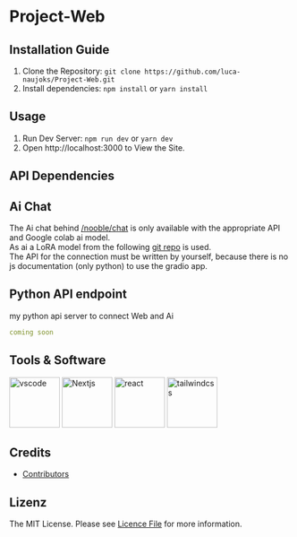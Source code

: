# Project-Web

## Installation Guide

1. Clone the Repository: `git clone https://github.com/luca-naujoks/Project-Web.git`
2. Install dependencies: `npm install` or `yarn install`

## Usage

1. Run Dev Server: `npm run dev` or `yarn dev`
2. Open http://localhost:3000 to View the Site.

## API Dependencies

## Ai Chat
The Ai chat behind [/nooble/chat](http://localhost:3000/nooble/chat) is only available with the appropriate API and Google colab ai model.  
As ai a LoRA model from the following [git repo](https://www.bing.com/search?pglt=161&q=LLaMA-LoRA+Tuner&cvid=c2d1d1f8e02044cd8845fb7ea16e12f0&aqs=edge..69i57j69i60l2.1412j0j1&FORM=ANNTA1&PC=U531) is used.  
The API for the connection must be written by yourself, because there is no js documentation (only python) to use the gradio app.  

## Python API endpoint
my python api server to connect Web and Ai
```yaml
coming soon
```

## Tools & Software
<p align="left">
<img src="https://cdn.jsdelivr.net/gh/devicons/devicon/icons/vscode/vscode-original.svg" alt="vscode" width="90" height="90"/>
<img src="https://cdn.aglty.io/bwql7jyk/Attachments/NewItems/image_20211214122557_0.png" alt="Nextjs" width="90" height="90"/>
<img src="https://upload.wikimedia.org/wikipedia/commons/thumb/a/a7/React-icon.svg/2300px-React-icon.svg.png" alt="react" width="90" height="90" />
<img src="https://upload.wikimedia.org/wikipedia/commons/d/d5/Tailwind_CSS_Logo.svg" alt="tailwindcss" width="90" height="90" />
</p>

## Credits
- [Contributors](https://github.com/luca-naujoks/Project-Web/graphs/contributors)

## Lizenz

The MIT License. Please see [Licence File](https://opensource.org/licenses/MIT) for more information.
